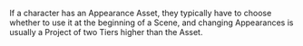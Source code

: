 If a character has an Appearance Asset, they typically have to choose whether to use it at the beginning of a Scene, and changing Appearances is usually a Project of two Tiers higher than the Asset.